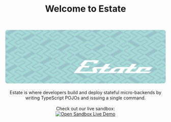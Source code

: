 <h1 align="center">Welcome to Estate</h1>
<br/>
<p align="center">
  <img src="https://github.com/EstateJS/.github/blob/main/banner-minimal.png">
  <br/><br/>
  Estate is where developers build and deploy stateful micro-backends by writing TypeScript POJOs and issuing a single command.
  <br/><br/>
  Check out our live sandbox: 
  <br/>
  <a href="https://stackblitz.com/edit/estate-tutorial?file=service%2Findex.ts,src%2Fpages%2Fsign-log-book.tsx,src%2Fpages%2Flog-book-entries.tsx">
    <img alt="Open Sandbox Live Demo"
      src="https://developer.stackblitz.com/img/open_in_stackblitz.svg"
    />
  </a>
</p>
